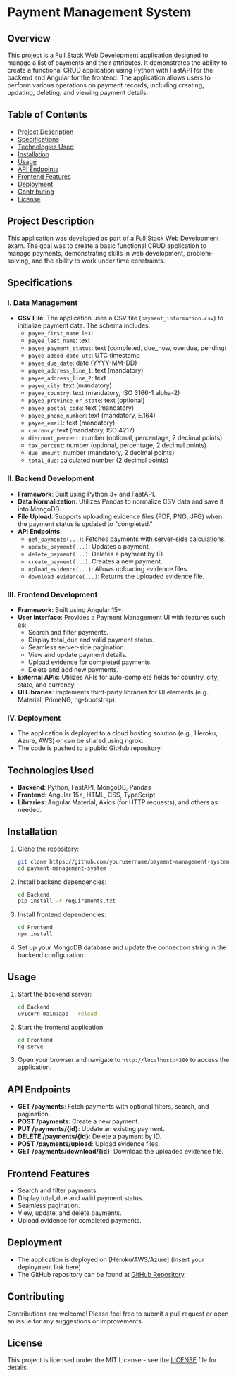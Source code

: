 # Payment Management System

## Overview

This project is a Full Stack Web Development application designed to manage a list of payments and their attributes. It demonstrates the ability to create a functional CRUD application using Python with FastAPI for the backend and Angular for the frontend. The application allows users to perform various operations on payment records, including creating, updating, deleting, and viewing payment details.

## Table of Contents

- [Project Description](#project-description)
- [Specifications](#specifications)
- [Technologies Used](#technologies-used)
- [Installation](#installation)
- [Usage](#usage)
- [API Endpoints](#api-endpoints)
- [Frontend Features](#frontend-features)
- [Deployment](#deployment)
- [Contributing](#contributing)
- [License](#license)

## Project Description

This application was developed as part of a Full Stack Web Development exam. The goal was to create a basic functional CRUD application to manage payments, demonstrating skills in web development, problem-solving, and the ability to work under time constraints.

## Specifications

### I. Data Management

- **CSV File**: The application uses a CSV file (`payment_information.csv`) to initialize payment data. The schema includes:
  - `payee_first_name`: text
  - `payee_last_name`: text
  - `payee_payment_status`: text (completed, due_now, overdue, pending)
  - `payee_added_date_utc`: UTC timestamp
  - `payee_due_date`: date (YYYY-MM-DD)
  - `payee_address_line_1`: text (mandatory)
  - `payee_address_line_2`: text
  - `payee_city`: text (mandatory)
  - `payee_country`: text (mandatory, ISO 3166-1 alpha-2)
  - `payee_province_or_state`: text (optional)
  - `payee_postal_code`: text (mandatory)
  - `payee_phone_number`: text (mandatory, E.164)
  - `payee_email`: text (mandatory)
  - `currency`: text (mandatory, ISO 4217)
  - `discount_percent`: number (optional, percentage, 2 decimal points)
  - `tax_percent`: number (optional, percentage, 2 decimal points)
  - `due_amount`: number (mandatory, 2 decimal points)
  - `total_due`: calculated number (2 decimal points)

### II. Backend Development

- **Framework**: Built using Python 3+ and FastAPI.
- **Data Normalization**: Utilizes Pandas to normalize CSV data and save it into MongoDB.
- **File Upload**: Supports uploading evidence files (PDF, PNG, JPG) when the payment status is updated to "completed."
- **API Endpoints**:
  - `get_payments(...)`: Fetches payments with server-side calculations.
  - `update_payment(...)`: Updates a payment.
  - `delete_payment(...)`: Deletes a payment by ID.
  - `create_payment(...)`: Creates a new payment.
  - `upload_evidence(...)`: Allows uploading evidence files.
  - `download_evidence(...)`: Returns the uploaded evidence file.

### III. Frontend Development

- **Framework**: Built using Angular 15+.
- **User Interface**: Provides a Payment Management UI with features such as:
  - Search and filter payments.
  - Display total_due and valid payment status.
  - Seamless server-side pagination.
  - View and update payment details.
  - Upload evidence for completed payments.
  - Delete and add new payments.
- **External APIs**: Utilizes APIs for auto-complete fields for country, city, state, and currency.
- **UI Libraries**: Implements third-party libraries for UI elements (e.g., Material, PrimeNG, ng-bootstrap).

### IV. Deployment

- The application is deployed to a cloud hosting solution (e.g., Heroku, Azure, AWS) or can be shared using ngrok.
- The code is pushed to a public GitHub repository.

## Technologies Used

- **Backend**: Python, FastAPI, MongoDB, Pandas
- **Frontend**: Angular 15+, HTML, CSS, TypeScript
- **Libraries**: Angular Material, Axios (for HTTP requests), and others as needed.

## Installation

1. Clone the repository:
   ```bash
   git clone https://github.com/yourusername/payment-management-system.git
   cd payment-management-system
   ```

2. Install backend dependencies:
   ```bash
   cd Backend
   pip install -r requirements.txt
   ```

3. Install frontend dependencies:
   ```bash
   cd Frontend
   npm install
   ```

4. Set up your MongoDB database and update the connection string in the backend configuration.

## Usage

1. Start the backend server:
   ```bash
   cd Backend
   uvicorn main:app --reload
   ```

2. Start the frontend application:
   ```bash
   cd Frontend
   ng serve
   ```

3. Open your browser and navigate to `http://localhost:4200` to access the application.

## API Endpoints

- **GET /payments**: Fetch payments with optional filters, search, and pagination.
- **POST /payments**: Create a new payment.
- **PUT /payments/{id}**: Update an existing payment.
- **DELETE /payments/{id}**: Delete a payment by ID.
- **POST /payments/upload**: Upload evidence files.
- **GET /payments/download/{id}**: Download the uploaded evidence file.

## Frontend Features

- Search and filter payments.
- Display total_due and valid payment status.
- Seamless pagination.
- View, update, and delete payments.
- Upload evidence for completed payments.

## Deployment

- The application is deployed on [Heroku/AWS/Azure] (insert your deployment link here).
- The GitHub repository can be found at [GitHub Repository](https://github.com/yourusername/payment-management-system).

## Contributing

Contributions are welcome! Please feel free to submit a pull request or open an issue for any suggestions or improvements.

## License

This project is licensed under the MIT License - see the [LICENSE](LICENSE) file for details.